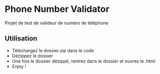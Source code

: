 # Phone Number Validator
Projet de test de valideur de numéro de téléphone
## Utilisation 
- Téléchargez le dossier.zip dans le code
- Dézippez le dossier
- Une fois le dossier dézippé, rentrez dans le dossier et ouvrez le .html
- Enjoy !
